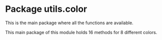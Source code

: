 # Package utils.color

This is the main package where all the functions are available.

This main package of this module holds 16 methods for 8 different colors.

